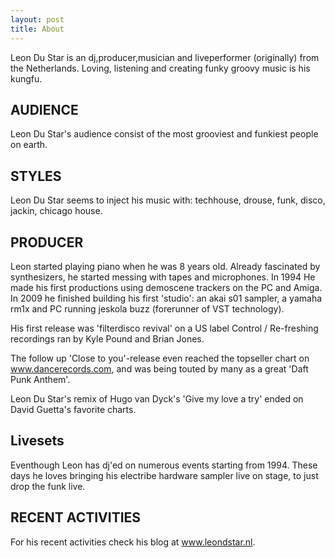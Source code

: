 ```yaml
---
layout: post
title: About
---
```


Leon Du Star is an dj,producer,musician and liveperformer (originally) from the Netherlands. 
Loving, listening and creating funky groovy music is his kungfu.

  
AUDIENCE
--------
Leon Du Star's audience consist of the most grooviest and funkiest people on earth.

STYLES
------
Leon Du Star seems to inject his music with: techhouse, drouse, funk, disco, jackin, chicago house.

PRODUCER
--------

Leon started playing piano when he was 8 years old.
Already fascinated by synthesizers, he started messing with tapes and microphones.
In 1994 He made his first productions using demoscene trackers on the PC and Amiga.
In 2009 he finished building his first 'studio': an akai s01 sampler, a yamaha rm1x and PC running jeskola buzz (forerunner of VST technology).

His first release was 'filterdisco revival' on a US label Control / Re-freshing recordings ran by Kyle Pound and Brian Jones.

The follow up 'Close to you'-release even reached the topseller chart on www.dancerecords.com, and was being touted by many as a great 'Daft Punk Anthem'.

Leon Du Star's remix of Hugo van Dyck's 'Give my love a try' ended on David Guetta's favorite charts.

Livesets
--------
Eventhough Leon has dj'ed on numerous events starting from 1994. 
These days he loves bringing his electribe hardware sampler live on stage, to just drop the funk live.

RECENT ACTIVITIES
-----------------
For his recent activities check his blog at <a href="www.leondustar.nl">www.leondstar.nl</a>.


